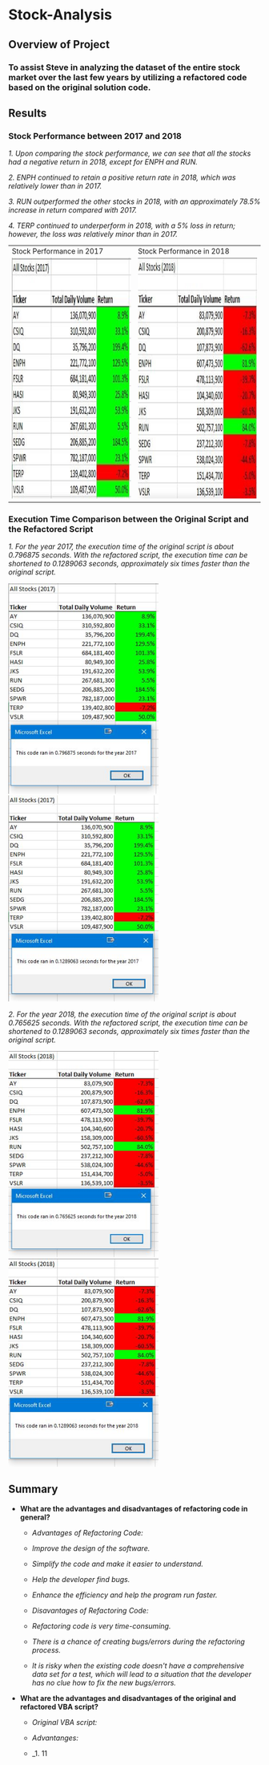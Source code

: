 # Stock-Analysis

## **Overview of Project**

### To assist Steve in analyzing the dataset of the entire stock market over the last few years by utilizing a refactored code based on the original solution code.

## **Results**

### **Stock Performance between 2017 and 2018**

  _1. Upon comparing the stock performance, we can see that all the stocks had a negative return in 2018, except for ENPH and RUN._

  _2. ENPH continued to retain a positive return rate in 2018, which was relatively lower than in 2017._

  _3. RUN outperformed the other stocks in 2018, with an approximately 78.5% increase in return compared with 2017._

  _4. TERP continued to underperform in 2018, with a 5% loss in return; however, the loss was relatively minor than in 2017._ 
  
  <table>
  <tr>
    <td>Stock Performance in 2017</td>
    <td>Stock Performance in 2018</td>
  </tr>
  <tr>
    <td><img src="Resources/Stock Performance _2017.png" width=300 height=480></td>
    <td><img src="Resources/Stock Performance _2018.png" width=300 height=480></td>
  </tr>
 </table>

### **Execution Time Comparison between the Original Script and the Refactored Script**

  _1. For the year 2017, the execution time of the original script is about 0.796875 seconds. With the refactored script, the execution time can be shortened to 0.1289063 seconds, approximately six times faster than the original script._ 
  
  <img src="Resources/Elapsed Run Time with Original Code _2017.PNG" width = "300">

  <img src="Resources/VBA_Challenge_2017.PNG" width = "300">

  _2. For the year 2018, the execution time of the original script is about 0.765625 seconds. With the refactored script, the execution time can be shortened to 0.1289063 seconds, approximately six times faster than the original script._ 

  <img src="Resources/Elapsed Run Time with Original Code _2018.PNG" width = "300">
  
  <img src="Resources/VBA_Challenge_2018.PNG" width = "300">

## **Summary**

- **What are the advantages and disadvantages of refactoring code in general?**

  - _Advantages of Refactoring Code:_

   - _Improve the design of the software._

   - _Simplify the code and make it easier to understand._

   - _Help the developer find bugs._

   - _Enhance the efficiency and help the program run faster._ 
  
  - _Disavantages of Refactoring Code:_

   - _Refactoring code is very time-consuming._

   - _There is a chance of creating bugs/errors during the refactoring process._

   - _It is risky when the existing code doesn't have a comprehensive data set for a test, which will lead to a situation that the developer has no clue how to fix the new bugs/errors._

- **What are the advantages and disadvantages of the original and refactored VBA script?**

  - _Original VBA script:_

   - _Advantanges:_

    - _1. 11
